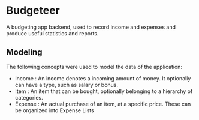 # Budgeteer
A budgeting app backend, used to record income and expenses and produce useful statistics and reports.

## Modeling
The following concepts were used to model the data of the application:

- Income : An income denotes a incoming amount of money. It optionally can have a type, such as salary or bonus.
- Item : An item that can be bought, optionally belonging to a hierarchy of categories.
- Expense : An actual purchase of an item, at a specific price. These can be organized into Expense Lists
